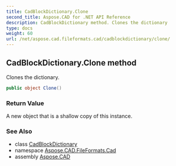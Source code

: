 ```yaml
---
title: CadBlockDictionary.Clone
second_title: Aspose.CAD for .NET API Reference
description: CadBlockDictionary method. Clones the dictionary
type: docs
weight: 60
url: /net/aspose.cad.fileformats.cad/cadblockdictionary/clone/
---
```

## CadBlockDictionary.Clone method

Clones the dictionary.

```csharp
public object Clone()
```

### Return Value

A new object that is a shallow copy of this instance.

### See Also

* class [CadBlockDictionary](../)
* namespace [Aspose.CAD.FileFormats.Cad](../../cadblockdictionary/)
* assembly [Aspose.CAD](../../../)


